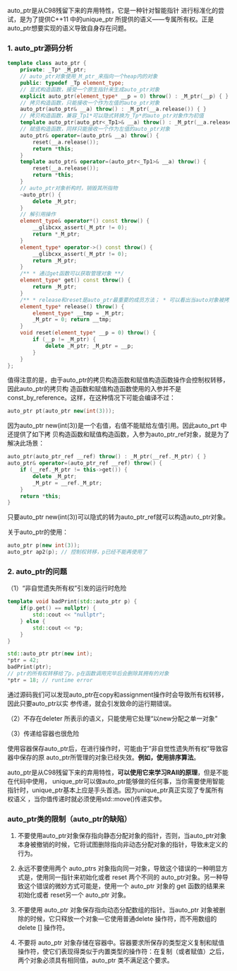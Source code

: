 auto_ptr是从C98残留下来的弃用特性，它是一种针对智能指针 进行标准化的尝试，是为了提供C++11 中的unique_ptr 所提供的语义——专属所有权。正是auto_ptr想要实现的语义导致自身存在问题。

### 1. auto_ptr源码分析

```c++
template class auto_ptr { 
	private: _Tp* _M_ptr; 
	// auto_ptr对象使用_M_ptr_来指向一个heap内的对象 
	public: typedef _Tp element_type; 
	// 显式构造函数，接受一个原生指针来生成auto_ptr对象 
	explicit auto_ptr(element_type* __p = 0) throw() : _M_ptr(__p) { } 
	// 拷贝构造函数，只能接收一个作为左值的auto_ptr对象 
	auto_ptr(auto_ptr& __a) throw() : _M_ptr(__a.release()) { } 
	// 拷贝构造函数，兼容_Tp1*可以隐式转换为_Tp*的auto_ptr对象作为初值 
	template auto_ptr(auto_ptr<_Tp1>& __a) throw() : _M_ptr(__a.release()) { } 
	// 赋值构造函数，同样只能接收一个作为左值的auto_ptr对象 
	auto_ptr& operator=(auto_ptr& __a) throw() { 
		reset(__a.release()); 
		return *this; 
	} 
	template auto_ptr& operator=(auto_ptr<_Tp1>& __a) throw() { 
		reset(__a.release()); 
		return *this; 
	} 
	// auto_ptr对象析构时，销毁其所指物 
	~auto_ptr() { 
		delete _M_ptr; 
	} 
	// 解引用操作 
	element_type& operator*() const throw() { 
		__glibcxx_assert(_M_ptr != 0); 
		return *_M_ptr; 
	} 
	element_type* operator->() const throw() { 
		__glibcxx_assert(_M_ptr != 0); 
		return _M_ptr; 
	} 
	/** * 通过get函数可以获取管理对象 **/ 
	element_type* get() const throw() { 
		return _M_ptr; 
	} 
	/** * release和reset是auto_ptr最重要的成员方法； * 可以看出当auto对象被拷贝或者赋值时，对象所有权会转移； * 因此，千万不要使用by value的方式传递auto_ptr对象 */ 
	element_type* release() throw() { 
		element_type* __tmp = _M_ptr; 
		_M_ptr = 0; return __tmp; 
	} 
	void reset(element_type* __p = 0) throw() { 
		if (__p != _M_ptr) { 
			delete _M_ptr; _M_ptr = __p; 
		} 
	} 
};
```

值得注意的是，由于auto_ptr的拷贝构造函数和赋值构造函数操作会控制权转移，因此auto_ptr的拷贝构 造函数和赋值构造函数使用的入参并不是const_by_reference。这样，在这种情况下可能会编译不过：

```c++
auto_ptr pt(auto_ptr new(int(3)));
```
因为auto_ptr new(int(3))是一个右值，右值不能赋给左值引用。因此auto_prt 中还提供了如下拷 贝构造函数和赋值构造函数，入参为auto_ptr_ref对象，就是为了解决此场景：
```c++
auto_ptr(auto_ptr_ref __ref) throw() : _M_ptr(__ref._M_ptr) { }
auto_ptr& operator=(auto_ptr_ref __ref) throw() { 
	if (__ref._M_ptr != this->get()) { 
		delete _M_ptr; 
		_M_ptr = __ref._M_ptr; 
	} 
	return *this; 
}
```

只要auto_ptr new(int(3))可以隐式的转为auto_ptr_ref就可以构造auto_ptr对象。

关于auto_ptr的使用：

```c++
auto_ptr p(new int(3)); 
auto_ptr ap2(p); // 控制权转移，p已经不能再使用了
```

### 2. auto_ptr的问题

（1）“非自觉遗失所有权”引发的运行时危险
```c++
template void badPrint(std::auto_ptr p) { 
	if(p.get() == nullptr) { 
		std::cout << "nullptr"; 
	} else { 
		std::cout << *p; 
	} 
}

std::auto_ptr ptr(new int); 
*ptr = 42; 
badPrint(ptr); 
// ptr的所有权转移给了p，p在函数调用完毕后会删除其拥有的对象 
*ptr = 18; // runtime error
```

通过源码我们可以发现auto_ptr在copy和assignment操作时会导致所有权转移，因此只要auto_ptr以实 参传递，就会引发致命的运行期错误。

（2）不存在deleter 所表示的语义，只能使用它处理“以new分配之单一对象”

（3）传递给容器也很危险

使用容器保存auto_ptr后，在进行操作时，可能由于“非自觉性遗失所有权”导致容器中保存的原 auto_ptr所管理的对象已经失效。**例如，使用排序算法**。

auto_ptr是从C98残留下来的弃用特性，**可以使用它来学习RAII的原理**，但是不能在代码中使用， unique_ptr可以做auto_ptr能够做的任何事，当你需要使用智能指针时，unique_ptr基本上应是手头首选。因为unique_ptr真正实现了专属所有权语义 ，当你值传递时就必须使用std::move()传递实参。

### auto_ptr类的限制（auto_ptr的缺陷）

1. 不要使用auto_ptr对象保存指向静态分配对象的指针，否则，当auto_ptr对象本身被撤销的时候，它将试图删除指向非动态分配对象的指针，导致未定义的行为。

2. 永远不要使用两个 auto_ptrs 对象指向同一对象，导致这个错误的一种明显方式是，使用同一指针来初始化或者 reset 两个不同的 auto_ptr对象。另一种导致这个错误的微妙方式可能是，使用一个 auto_ptr 对象的 get 函数的结果来初始化或者 reset另一个 auto_ptr 对象。

3. 不要使用 auto_ptr 对象保存指向动态分配数组的指针。当auto_ptr 对象被删除的时候，它只释放一个对象—它使用普通delete 操作符，而不用数组的 delete [] 操作符。

4. 不要将 auto_ptr 对象存储在容器中。容器要求所保存的类型定义复制和赋值操作符，使它们表现得类似于内置类型的操作符：在复制（或者赋值）之后，两个对象必须具有相同值，auto_ptr 类不满足这个要求。


